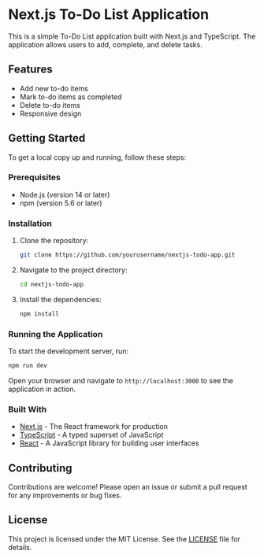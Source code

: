 # Next.js To-Do List Application

This is a simple To-Do List application built with Next.js and TypeScript. The application allows users to add, complete, and delete tasks.

## Features

- Add new to-do items
- Mark to-do items as completed
- Delete to-do items
- Responsive design

## Getting Started

To get a local copy up and running, follow these steps:

### Prerequisites

- Node.js (version 14 or later)
- npm (version 5.6 or later)

### Installation

1. Clone the repository:
   ```bash
   git clone https://github.com/yourusername/nextjs-todo-app.git
   ```

2. Navigate to the project directory:
   ```bash
   cd nextjs-todo-app
   ```

3. Install the dependencies:
   ```bash
   npm install
   ```

### Running the Application

To start the development server, run:
```bash
npm run dev
```

Open your browser and navigate to `http://localhost:3000` to see the application in action.

### Built With

- [Next.js](https://nextjs.org/) - The React framework for production
- [TypeScript](https://www.typescriptlang.org/) - A typed superset of JavaScript
- [React](https://reactjs.org/) - A JavaScript library for building user interfaces

## Contributing

Contributions are welcome! Please open an issue or submit a pull request for any improvements or bug fixes.

## License

This project is licensed under the MIT License. See the [LICENSE](LICENSE) file for details.